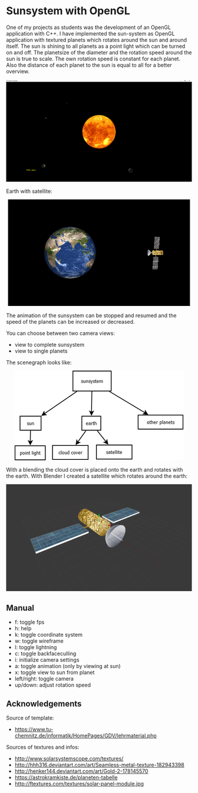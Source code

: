 # Sunsystem with OpenGL
One of my projects as students was the development of an OpenGL application with C++. I have implemented the sun-system as OpenGL application with textured planets which rotates around the sun and around itself. The sun is shining to all planets as a point light which can be turned on and off.
The planetsize of the diameter and the rotation speed around the sun is true to scale. The own rotation speed is constant for each planet. Also the distance of each planet to the sun is equal to all for a better overview.

<p align="center">
  <img alt="sunsystem" src="/screenshots/sunsystem.png">
</p>

Earth with satellite:

<p align="center">
  <img alt="scenegraph" src="/screenshots/earth.png">
</p>

The animation of the sunsystem can be stopped and resumed and the speed of the planets can be increased or decreased.

You can choose between two camera views:
- view to complete sunsystem 
- view to single planets

The scenegraph looks like:

<p align="center">
  <img alt="scenegraph" src="/res/other/scenegraph.png">
</p>

With a blending the cloud cover is placed onto the earth and rotates with the earth. With Blender I created a satellite which rotates around the earth:

<p align="center">
  <img alt="scenegraph" src="/screenshots/satellite.png">
</p>

## Manual

- f: toggle fps
- h: help
- k: toggle coordinate system 
- w: toggle wireframe
- l: toggle lightning
- c: toggle backfaceculling
- i: initialize camera settings
- a: toggle animation (only by viewing at sun)
- x: toggle view to sun from planet
- left/right: toggle camera
- up/down: adjust rotation speed 

## Acknowledgements

Source of template:
- https://www.tu-chemnitz.de/informatik/HomePages/GDV/lehrmaterial.php

Sources of textures and infos:
- http://www.solarsystemscope.com/textures/
- http://hhh316.deviantart.com/art/Seamless-metal-texture-182943398
- http://henker144.deviantart.com/art/Gold-2-178145570
- https://astrokramkiste.de/planeten-tabelle
- http://ftextures.com/textures/solar-panel-module.jpg